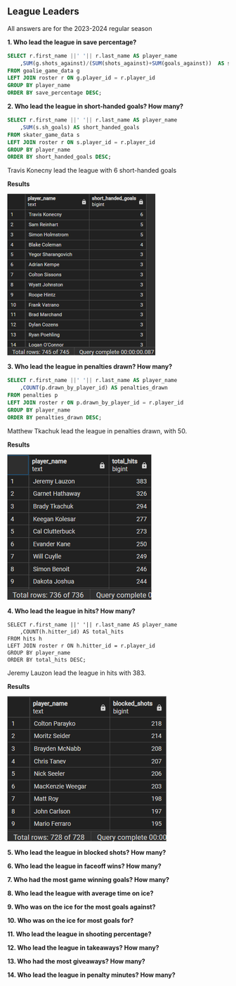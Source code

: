 ## League Leaders 
All answers are for the 2023-2024 regular season

**1. Who lead the league in save percentage?**
```SQL
SELECT r.first_name ||' '|| r.last_name AS player_name
	,SUM(g.shots_against)/(SUM(shots_against)+SUM(goals_against))  AS save_percentage --this line not working
FROM goalie_game_data g
LEFT JOIN roster r ON g.player_id = r.player_id
GROUP BY player_name
ORDER BY save_percentage DESC;
```



**2. Who lead the league in short-handed goals? How many?**
```SQL
SELECT r.first_name ||' '|| r.last_name AS player_name
	,SUM(s.sh_goals) AS short_handed_goals
FROM skater_game_data s
LEFT JOIN roster r ON s.player_id = r.player_id
GROUP BY player_name
ORDER BY short_handed_goals DESC;
```

Travis Konecny lead the league with 6 short-handed goals 

**Results**

![alt text](image-2.png)


**3. Who lead the league in penalties drawn? How many?**
```SQL
SELECT r.first_name ||' '|| r.last_name AS player_name
	,COUNT(p.drawn_by_player_id) AS penalties_drawn
FROM penalties p 
LEFT JOIN roster r ON p.drawn_by_player_id = r.player_id
GROUP BY player_name
ORDER BY penalties_drawn DESC;
```

Matthew Tkachuk lead the league in penalties drawn, with 50. 

**Results**

![alt text](image-4.png)


**4. Who lead the league in hits? How many?**
```
SELECT r.first_name ||' '|| r.last_name AS player_name
	,COUNT(h.hitter_id) AS total_hits
FROM hits h
LEFT JOIN roster r ON h.hitter_id = r.player_id
GROUP BY player_name
ORDER BY total_hits DESC;
```

Jeremy Lauzon lead the league in hits with 383. 

**Results**

![alt text](image-5.png)

**5. Who lead the league in blocked shots? How many?**


**6. Who lead the league in faceoff wins? How many?**


**7. Who had the most game winning goals? How many?**


**8. Who lead the league with average time on ice?**


**9. Who was on the ice for the most goals against?**


**10. Who was on the ice for most goals for?**


**11. Who lead the league in shooting percentage?**


**12. Who lead the league in takeaways? How many?**


**13. Who had the most giveaways? How many?**


**14. Who lead the league in penalty minutes? How many?**